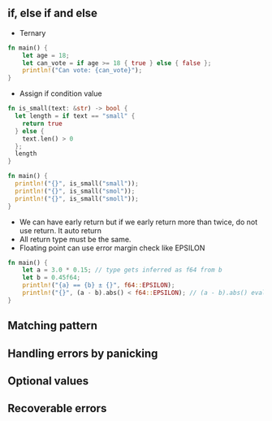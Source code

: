 ## if, else if and else
- Ternary
```rust
fn main() {
    let age = 18;
    let can_vote = if age >= 18 { true } else { false };
    println!("Can vote: {can_vote}");
}

```
- Assign if condition value
```rust
fn is_small(text: &str) -> bool {
  let length = if text == "small" {
    return true
  } else {
    text.len() > 0
  };
  length
}

fn main() {
  println!("{}", is_small("small"));
  println!("{}", is_small("smol"));
  println!("{}", is_small("smoll"));
}

```
- We can have early return but if we early return more than twice, do not use return. It auto return
- All return type must be the same.
- Floating point can use error margin check like EPSILON
```rust
fn main() {
    let a = 3.0 * 0.15; // type gets inferred as f64 from b
    let b = 0.45f64;
    println!("{a} == {b} ± {}", f64::EPSILON);
    println!("{}", (a - b).abs() < f64::EPSILON); // (a - b).abs() evaluates to the absolute difference of the two values
}

```

## Matching pattern

## Handling errors by panicking

## Optional values

## Recoverable errors
